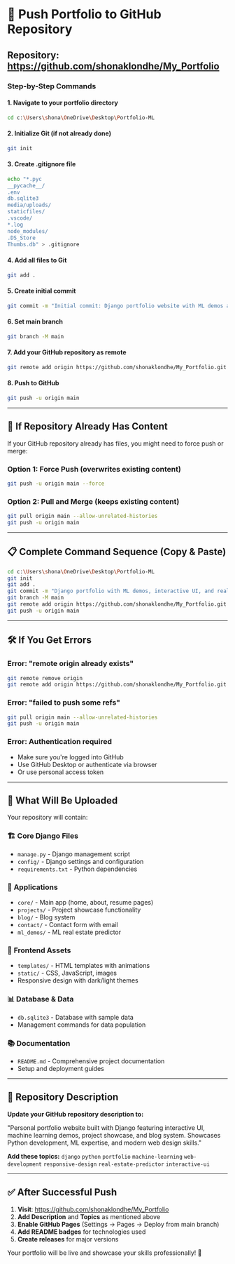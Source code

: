# 🚀 Push Portfolio to GitHub Repository

## Repository: https://github.com/shonaklondhe/My_Portfolio

### Step-by-Step Commands

#### 1. Navigate to your portfolio directory
```bash
cd c:\Users\shona\OneDrive\Desktop\Portfolio-ML
```

#### 2. Initialize Git (if not already done)
```bash
git init
```

#### 3. Create .gitignore file
```bash
echo "*.pyc
__pycache__/
.env
db.sqlite3
media/uploads/
staticfiles/
.vscode/
*.log
node_modules/
.DS_Store
Thumbs.db" > .gitignore
```

#### 4. Add all files to Git
```bash
git add .
```

#### 5. Create initial commit
```bash
git commit -m "Initial commit: Django portfolio website with ML demos and interactive animations"
```

#### 6. Set main branch
```bash
git branch -M main
```

#### 7. Add your GitHub repository as remote
```bash
git remote add origin https://github.com/shonaklondhe/My_Portfolio.git
```

#### 8. Push to GitHub
```bash
git push -u origin main
```

---

## 🔧 If Repository Already Has Content

If your GitHub repository already has files, you might need to force push or merge:

### Option 1: Force Push (overwrites existing content)
```bash
git push -u origin main --force
```

### Option 2: Pull and Merge (keeps existing content)
```bash
git pull origin main --allow-unrelated-histories
git push -u origin main
```

---

## 📋 Complete Command Sequence (Copy & Paste)

```bash
cd c:\Users\shona\OneDrive\Desktop\Portfolio-ML
git init
git add .
git commit -m "Django portfolio with ML demos, interactive UI, and real estate price predictor"
git branch -M main
git remote add origin https://github.com/shonaklondhe/My_Portfolio.git
git push -u origin main
```

---

## 🛠️ If You Get Errors

### Error: "remote origin already exists"
```bash
git remote remove origin
git remote add origin https://github.com/shonaklondhe/My_Portfolio.git
```

### Error: "failed to push some refs"
```bash
git pull origin main --allow-unrelated-histories
git push -u origin main
```

### Error: Authentication required
- Make sure you're logged into GitHub
- Use GitHub Desktop or authenticate via browser
- Or use personal access token

---

## 📁 What Will Be Uploaded

Your repository will contain:

### 🏗️ **Core Django Files**
- `manage.py` - Django management script
- `config/` - Django settings and configuration
- `requirements.txt` - Python dependencies

### 📱 **Applications**
- `core/` - Main app (home, about, resume pages)
- `projects/` - Project showcase functionality
- `blog/` - Blog system
- `contact/` - Contact form with email
- `ml_demos/` - ML real estate predictor

### 🎨 **Frontend Assets**
- `templates/` - HTML templates with animations
- `static/` - CSS, JavaScript, images
- Responsive design with dark/light themes

### 📊 **Database & Data**
- `db.sqlite3` - Database with sample data
- Management commands for data population

### 📚 **Documentation**
- `README.md` - Comprehensive project documentation
- Setup and deployment guides

---

## 🎯 Repository Description

**Update your GitHub repository description to:**

"Personal portfolio website built with Django featuring interactive UI, machine learning demos, project showcase, and blog system. Showcases Python development, ML expertise, and modern web design skills."

**Add these topics:**
`django` `python` `portfolio` `machine-learning` `web-development` `responsive-design` `real-estate-predictor` `interactive-ui`

---

## ✅ After Successful Push

1. **Visit**: https://github.com/shonaklondhe/My_Portfolio
2. **Add Description** and **Topics** as mentioned above
3. **Enable GitHub Pages** (Settings → Pages → Deploy from main branch)
4. **Add README badges** for technologies used
5. **Create releases** for major versions

Your portfolio will be live and showcase your skills professionally! 🌟
